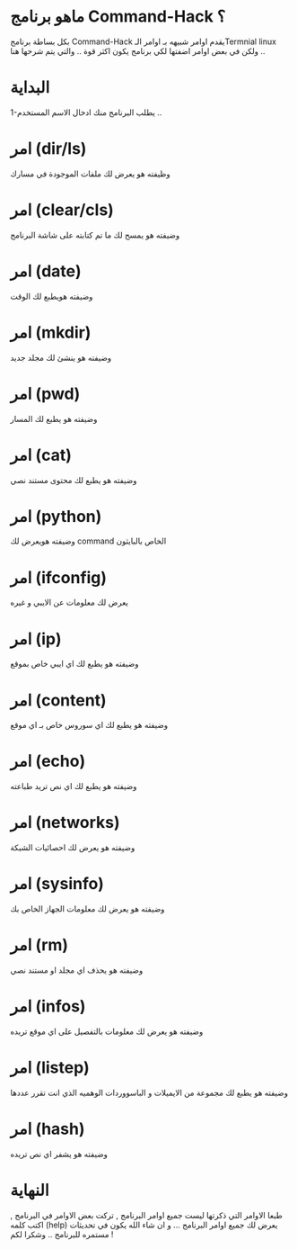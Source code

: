 # ماهو برنامج Command-Hack ؟
بكل بساطة برنامج Command-Hack يقدم اوامر شبيهه بـ اوامر الـTermnial linux ولكن في بعض اوامر اضفتها لكي برنامج يكون اكثر قوة .. والتي يتم شرحها هنا ..
# البداية
1-يطلب البرنامج منك ادخال الاسم المستخدم ..
# امر (dir/ls)
وظيفته هو يعرض لك ملفات الموجودة في مسارك
# امر (clear/cls)
وضيفته هو يمسح لك ما تم كتابته على شاشة البرنامج
# امر (date)
وضيفته هويطبع لك الوقت 
# امر (mkdir)
وضيفته هو ينشئ لك مجلد جديد
# امر (pwd)
وضيفته هو يطبع لك المسار
# امر (cat)
وضيفته هو يطبع لك محتوى مستند نصي
# امر (python)
وضيفته هويعرض لك command الخاص بالبايثون
# امر (ifconfig)
يعرض لك معلومات عن الايبي و غيره
# امر (ip)
وضيفته هو يطبع لك اي ايبي خاص بموقع
# امر (content)
وضيفته هو يطبع لك اي سوروس خاص بـ اي موقع
# امر (echo)
وضيفته هو يطبع لك اي نص تريد طباعته
# امر (networks)
وضيفته هو يعرض لك احصائيات الشبكة
# امر (sysinfo)
وضيفته هو يعرض لك معلومات الجهاز الخاص بك
# امر (rm)
وضيفته هو يحذف اي مجلد او مستند نصي
# امر (infos)
وضيفته هو يعرض لك معلومات بالتفصيل على اي موقع تريده
# امر (listep)
وضيفته هو يطبع لك مجموعة من الايميلات و الباسووردات الوهميه الذي انت تقرر عددها
# امر (hash)
وضيفته هو يشفر اي نص تريده
# النهاية
طبعا الاوامر التي ذكرتها ليست جميع اوامر البرنامج , تركت بعض الاوامر في البرنامج , اكتب كلمه (help) يعرض لك جميع اوامر البرنامج ...
و ان شاء الله يكون في تحديثات مستمره للبرنامج .. وشكرا لكم ! 















